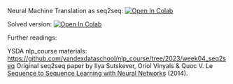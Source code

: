 Neural Machine Translation as seq2seq:
[![Open In Colab](https://colab.research.google.com/assets/colab-badge.svg)](https://colab.research.google.com/github/girafe-ai/ml-course/blob/24s_harbour_dlia/day02_seq2seq_machine_translation/practice_seq2seq_for_nmt.ipynb)

Solved version:
[![Open In Colab](https://colab.research.google.com/assets/colab-badge.svg)](https://colab.research.google.com/github/girafe-ai/ml-course/blob/24s_harbour_dlia/day02_seq2seq_machine_translation/practice_seq2seq_for_nmt_solved.ipynb)

Further readings:

YSDA nlp_course materials: https://github.com/yandexdataschool/nlp_course/tree/2023/week04_seq2seq
Original seq2seq paper by Ilya Sutskever, Oriol Vinyals & Quoc V. Le [Sequence to Sequence Learning with Neural Networks](https://arxiv.org/abs/1409.3215) (2014).
